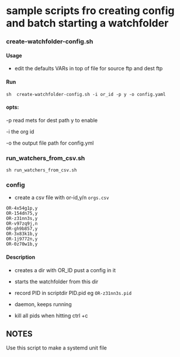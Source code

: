 # sample scripts fro creating config and batch starting a watchfolder


### create-watchfolder-config.sh
#### Usage
- edit the defaults VARs in top of file for source ftp and dest ftp

#### Run

``` 
sh  create-watchfolder-config.sh -i or_id -p y -o config.yaml

```

#### opts:

  -p read mets for dest path y to enable
  
  -i the org id
  
  -o the output file path for config.yml

### run_watchers_from_csv.sh

```
sh run_watchers_from_csv.sh

```

### config
 - create a csv file with or-id,y/n `orgs.csv`
 
```
OR-4x54g1p,y
OR-154dn75,y
OR-z31nn3s,y
OR-v97zq9j,n
OR-gh9b857,y
OR-3x83k1b,y
OR-1j9772n,y
OR-0z70w1b,y
 ```
#### Description

- creates a dir with OR_ID pust a config in it 

- starts the watchfolder from this dir

- record PID in scriptdir PID.pid eg `OR-z31nn3s.pid`

- daemon, keeps running

- kill all pids when hitting ctrl +c 

## NOTES


Use this script to make a systemd unit file

